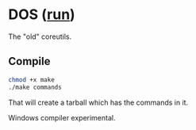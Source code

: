 # DOS (<a href="https://repl.it/@GaneshaSharma/Linux-subsystem-for-DOS">run</a>)
The "old" coreutils.

## Compile
```bash
chmod +x make
./make commands
```
That will create a tarball which has the commands in it.

Windows compiler experimental.
